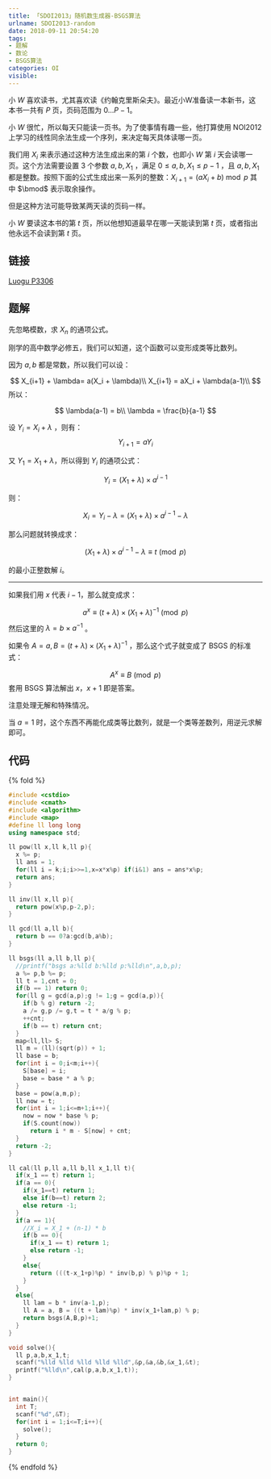 ```yaml
---
title: 「SDOI2013」随机数生成器-BSGS算法
urlname: SDOI2013-random
date: 2018-09-11 20:54:20
tags:
- 题解
- 数论
- BSGS算法
categories: OI
visible:
---
```

小 $W$ 喜欢读书，尤其喜欢读《约翰克里斯朵夫》。最近小W准备读一本新书，这本书一共有 $P$ 页，页码范围为 $0 ... P-1$。

小 $W$ 很忙，所以每天只能读一页书。为了使事情有趣一些，他打算使用 $\text{NOI2012}$ 上学习的线性同余法生成一个序列，来决定每天具体读哪一页。

我们用 $X_i$ 来表示通过这种方法生成出来的第 $i$ 个数，也即小 $W$ 第 $i$ 天会读哪一页。这个方法需要设置 $3$ 个参数 $a,b,X_1$ ，满足 $0 \leq a,b,X_1 \leq p-1$ ，且 $a,b,X_1$ 都是整数。按照下面的公式生成出来一系列的整数：$X_{i+1} =(aX_i+b)\bmod p$ 其中 $\bmod$ 表示取余操作。

但是这种方法可能导致某两天读的页码一样。

小 $W$ 要读这本书的第 $t$ 页，所以他想知道最早在哪一天能读到第 $t$ 页，或者指出他永远不会读到第 $t$ 页。

<!-- more -->

## 链接

[Luogu P3306](https://www.luogu.org/problemnew/show/P3306)

## 题解

先忽略模数，求 $X_n$ 的通项公式。

刚学的高中数学必修五，我们可以知道，这个函数可以变形成类等比数列。

因为 $a,b$ 都是常数，所以我们可以设：

$$
X_{i+1} + \lambda= a(X_i + \lambda)\\
X_{i+1} = aX_i + \lambda(a-1)\\
$$
所以：

$$
\lambda(a-1) = b\\
\lambda = \frac{b}{a-1}
$$

设 $Y_i = X_i+\lambda$ ，则有：
$$
Y_{i+1} = a Y_i
$$

又 $Y_1 = X_1 + \lambda$，所以得到 $Y_i$ 的通项公式：

$$
Y_i = (X_1+\lambda) \times a^{i-1}
$$

则：

$$
X_i = Y_i - \lambda  = (X_1+\lambda) \times a^{i-1} - \lambda
$$

那么问题就转换成求：

$$
(X_1+\lambda) \times a^{i-1} - \lambda \equiv t \pmod p
$$

的最小正整数解 $i$。
- - -
如果我们用 $x$ 代表 $i-1$，那么就变成求：

$$
 a^{x} \equiv (t + \lambda) \times (X_1+\lambda)^{-1} \pmod p
$$
然后这里的 $\lambda = b \times a^{-1}$ 。

如果令 $A = a, B =  (t + \lambda) \times (X_1+\lambda)^{-1}$ ，那么这个式子就变成了 $\text{BSGS}$ 的标准式：

$$
A^x \equiv B \pmod p
$$
套用 $\text{BSGS}$ 算法解出 $x$，$x+1$ 即是答案。

注意处理无解和特殊情况。

当 $a = 1$ 时，这个东西不再能化成类等比数列，就是一个类等差数列，用逆元求解即可。

## 代码

{% fold %}
```cpp
#include <cstdio>
#include <cmath>
#include <algorithm>
#include <map>
#define ll long long
using namespace std;

ll pow(ll x,ll k,ll p){
  x %= p;
  ll ans = 1;
  for(ll i = k;i;i>>=1,x=x*x%p) if(i&1) ans = ans*x%p;
  return ans;
}

ll inv(ll x,ll p){
  return pow(x%p,p-2,p);
}

ll gcd(ll a,ll b){
  return b == 0?a:gcd(b,a%b);
}

ll bsgs(ll a,ll b,ll p){
  //printf("bsgs a:%lld b:%lld p:%lld\n",a,b,p);
  a %= p,b %= p;
  ll t = 1,cnt = 0;
  if(b == 1) return 0;
  for(ll g = gcd(a,p);g != 1;g = gcd(a,p)){
    if(b % g) return -2;
    a /= g,p /= g,t = t * a/g % p;
    ++cnt;
    if(b == t) return cnt; 
  }
  map<ll,ll> S;
  ll m = (ll)(sqrt(p)) + 1;
  ll base = b;
  for(int i = 0;i<m;i++){
    S[base] = i;
    base = base * a % p;
  }
  base = pow(a,m,p);
  ll now = t;
  for(int i = 1;i<=m+1;i++){
    now = now * base % p; 
    if(S.count(now))
      return i * m - S[now] + cnt;
  }
  return -2;
}

ll cal(ll p,ll a,ll b,ll x_1,ll t){
  if(x_1 == t) return 1;
  if(a == 0){
    if(x_1==t) return 1;
    else if(b==t) return 2;
    else return -1;
  }
  if(a == 1){
    //X_i = X_1 + (n-1) * b
    if(b == 0){
      if(x_1 == t) return 1;
      else return -1;
    }
    else{
      return (((t-x_1+p)%p) * inv(b,p) % p)%p + 1;
    }
  }
  else{
    ll lam = b * inv(a-1,p);
    ll A = a, B = ((t + lam)%p) * inv(x_1+lam,p) % p;
    return bsgs(A,B,p)+1;
  }
}

void solve(){
  ll p,a,b,x_1,t;
  scanf("%lld %lld %lld %lld %lld",&p,&a,&b,&x_1,&t);
  printf("%lld\n",cal(p,a,b,x_1,t));
}


int main(){
  int T;
  scanf("%d",&T);
  for(int i = 1;i<=T;i++){
    solve();
  }
  return 0;
}
```
{% endfold %}


